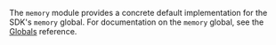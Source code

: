 <!-- This Source Code Form is subject to the terms of the Mozilla Public
   - License, v. 2.0. If a copy of the MPL was not distributed with this
   - file, You can obtain one at http://mozilla.org/MPL/2.0/. -->

The `memory` module provides a concrete default implementation for the SDK's
`memory` global. For documentation on the `memory` global, see the
[Globals](packages/api-utils/docs/globals.html) reference.
